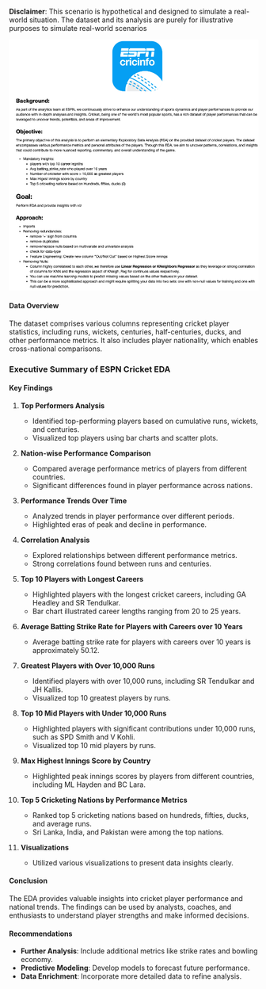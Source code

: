 **Disclaimer**: This scenario is hypothetical and designed to simulate a real-world situation. The dataset and its analysis are purely for illustrative purposes to simulate real-world scenarios

<img src = 'espn_probelm_statement.png'>

#### Data Overview
The dataset comprises various columns representing cricket player statistics, including runs, wickets, centuries, half-centuries, ducks, and other performance metrics. It also includes player nationality, which enables cross-national comparisons.

### Executive Summary of ESPN Cricket EDA

#### Key Findings

1. **Top Performers Analysis**
   - Identified top-performing players based on cumulative runs, wickets, and centuries.
   - Visualized top players using bar charts and scatter plots.

2. **Nation-wise Performance Comparison**
   - Compared average performance metrics of players from different countries.
   - Significant differences found in player performance across nations.

3. **Performance Trends Over Time**
   - Analyzed trends in player performance over different periods.
   - Highlighted eras of peak and decline in performance.

4. **Correlation Analysis**
   - Explored relationships between different performance metrics.
   - Strong correlations found between runs and centuries.

5. **Top 10 Players with Longest Careers**
   - Highlighted players with the longest cricket careers, including GA Headley and SR Tendulkar.
   - Bar chart illustrated career lengths ranging from 20 to 25 years.

6. **Average Batting Strike Rate for Players with Careers over 10 Years**
   - Average batting strike rate for players with careers over 10 years is approximately 50.12.

7. **Greatest Players with Over 10,000 Runs**
   - Identified players with over 10,000 runs, including SR Tendulkar and JH Kallis.
   - Visualized top 10 greatest players by runs.

8. **Top 10 Mid Players with Under 10,000 Runs**
   - Highlighted players with significant contributions under 10,000 runs, such as SPD Smith and V Kohli.
   - Visualized top 10 mid players by runs.

9. **Max Highest Innings Score by Country**
   - Highlighted peak innings scores by players from different countries, including ML Hayden and BC Lara.

10. **Top 5 Cricketing Nations by Performance Metrics**
    - Ranked top 5 cricketing nations based on hundreds, fifties, ducks, and average runs.
    - Sri Lanka, India, and Pakistan were among the top nations.

11. **Visualizations**
    - Utilized various visualizations to present data insights clearly.

#### Conclusion
The EDA provides valuable insights into cricket player performance and national trends. The findings can be used by analysts, coaches, and enthusiasts to understand player strengths and make informed decisions.

#### Recommendations
- **Further Analysis**: Include additional metrics like strike rates and bowling economy.
- **Predictive Modeling**: Develop models to forecast future performance.
- **Data Enrichment**: Incorporate more detailed data to refine analysis.


